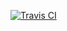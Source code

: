 [![Travis CI ](http://img.shields.io/travis/istrading_work/analytics.svg?branch=master) ](https://travis-ci.org/istrading_work/analytics)
